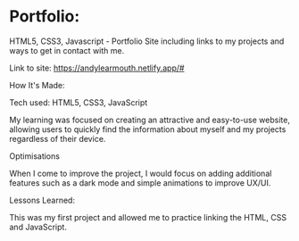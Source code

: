 # Portfolio:

HTML5, CSS3, Javascript - Portfolio Site including links to my projects and ways to get in contact with me.

Link to site: https://andylearmouth.netlify.app/#

How It's Made:

Tech used: HTML5, CSS3, JavaScript

My learning was focused on creating an attractive and easy-to-use website, allowing users to quickly find the information about myself and my projects regardless of their device.

Optimisations

When I come to improve the project, I would focus on adding additional features such as a dark mode and simple animations to improve UX/UI.

Lessons Learned:

This was my first project and allowed me to practice linking the HTML, CSS and JavaScript. 
